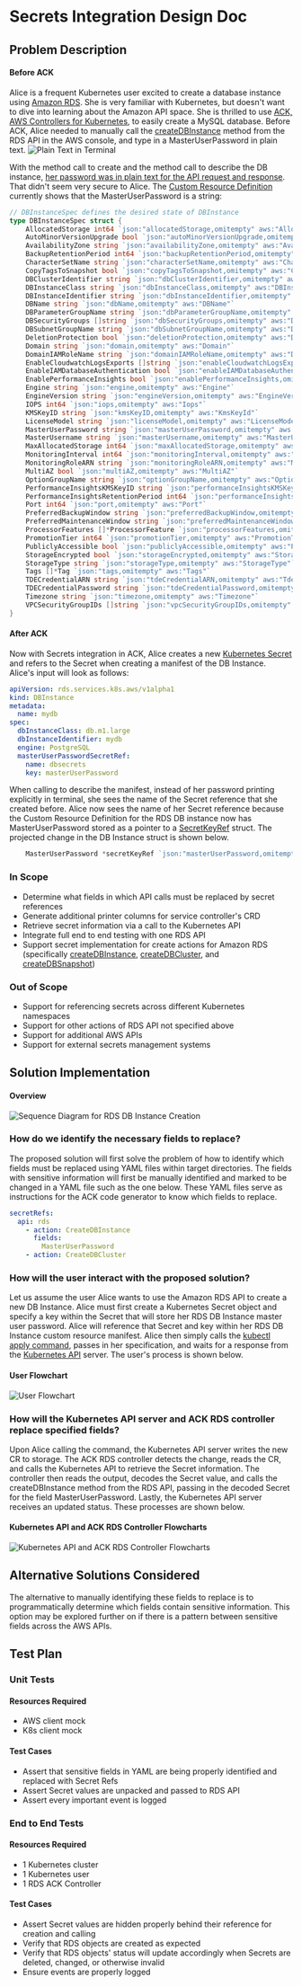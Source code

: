 # Secrets Integration Design Doc

## Problem Description

#### Before ACK
Alice is a frequent Kubernetes user excited to create a database instance using [Amazon RDS](https://docs.aws.amazon.com/AmazonRDS/latest/APIReference/Welcome.html). She is very familiar with Kubernetes, but doesn't want to dive into learning about the Amazon API space. She is thrilled to use [ACK, AWS Controllers for Kubernetes](https://github.com/aws/aws-service-operator-k8s), to easily create a MySQL database. Before ACK, Alice needed to manually call the [createDBInstance](https://docs.aws.amazon.com/AmazonRDS/latest/APIReference/API_CreateDBInstance.html) method from the RDS API in the AWS console, and type in a MasterUserPassword in plain text. 
![Plain Text in Terminal](images/rds-db-instance-creation-command-line-screenshot.png)

With the method call to create and the method call to describe the DB instance, [her password was in plain text for the API request and response](https://docs.aws.amazon.com/AmazonRDS/latest/APIReference/API_CreateDBInstance.html#API_CreateDBInstance_Examples). That didn't seem very secure to Alice. 
The [Custom Resource Definition](https://kubernetes.io/docs/concepts/extend-kubernetes/api-extension/custom-resources/) currently shows that the MasterUserPassword is a string:

```go
// DBInstanceSpec defines the desired state of DBInstance
type DBInstanceSpec struct {
	AllocatedStorage int64 `json:"allocatedStorage,omitempty" aws:"AllocatedStorage"`
	AutoMinorVersionUpgrade bool `json:"autoMinorVersionUpgrade,omitempty" aws:"AutoMinorVersionUpgrade"`
	AvailabilityZone string `json:"availabilityZone,omitempty" aws:"AvailabilityZone"`
	BackupRetentionPeriod int64 `json:"backupRetentionPeriod,omitempty" aws:"BackupRetentionPeriod"`
	CharacterSetName string `json:"characterSetName,omitempty" aws:"CharacterSetName"`
	CopyTagsToSnapshot bool `json:"copyTagsToSnapshot,omitempty" aws:"CopyTagsToSnapshot"`
	DBClusterIdentifier string `json:"dbClusterIdentifier,omitempty" aws:"DBClusterIdentifier"`
	DBInstanceClass string `json:"dbInstanceClass,omitempty" aws:"DBInstanceClass"`
	DBInstanceIdentifier string `json:"dbInstanceIdentifier,omitempty" aws:"DBInstanceIdentifier"`
	DBName string `json:"dbName,omitempty" aws:"DBName"`
	DBParameterGroupName string `json:"dbParameterGroupName,omitempty" aws:"DBParameterGroupName"`
	DBSecurityGroups []string `json:"dbSecurityGroups,omitempty" aws:"DBSecurityGroups"`
	DBSubnetGroupName string `json:"dbSubnetGroupName,omitempty" aws:"DBSubnetGroupName"`
	DeletionProtection bool `json:"deletionProtection,omitempty" aws:"DeletionProtection"`
	Domain string `json:"domain,omitempty" aws:"Domain"`
	DomainIAMRoleName string `json:"domainIAMRoleName,omitempty" aws:"DomainIAMRoleName"`
	EnableCloudwatchLogsExports []string `json:"enableCloudwatchLogsExports,omitempty" aws:"EnableCloudwatchLogsExports"`
	EnableIAMDatabaseAuthentication bool `json:"enableIAMDatabaseAuthentication,omitempty" aws:"EnableIAMDatabaseAuthentication"`
	EnablePerformanceInsights bool `json:"enablePerformanceInsights,omitempty" aws:"EnablePerformanceInsights"`
	Engine string `json:"engine,omitempty" aws:"Engine"`
	EngineVersion string `json:"engineVersion,omitempty" aws:"EngineVersion"`
	IOPS int64 `json:"iops,omitempty" aws:"Iops"`
	KMSKeyID string `json:"kmsKeyID,omitempty" aws:"KmsKeyId"`
	LicenseModel string `json:"licenseModel,omitempty" aws:"LicenseModel"`
	MasterUserPassword string `json:"masterUserPassword,omitempty" aws:"MasterUserPassword"`
	MasterUsername string `json:"masterUsername,omitempty" aws:"MasterUsername"`
	MaxAllocatedStorage int64 `json:"maxAllocatedStorage,omitempty" aws:"MaxAllocatedStorage"`
	MonitoringInterval int64 `json:"monitoringInterval,omitempty" aws:"MonitoringInterval"`
	MonitoringRoleARN string `json:"monitoringRoleARN,omitempty" aws:"MonitoringRoleArn"`
	MultiAZ bool `json:"multiAZ,omitempty" aws:"MultiAZ"`
	OptionGroupName string `json:"optionGroupName,omitempty" aws:"OptionGroupName"`
	PerformanceInsightsKMSKeyID string `json:"performanceInsightsKMSKeyID,omitempty" aws:"PerformanceInsightsKMSKeyId"`
	PerformanceInsightsRetentionPeriod int64 `json:"performanceInsightsRetentionPeriod,omitempty" aws:"PerformanceInsightsRetentionPeriod"`
	Port int64 `json:"port,omitempty" aws:"Port"`
	PreferredBackupWindow string `json:"preferredBackupWindow,omitempty" aws:"PreferredBackupWindow"`
	PreferredMaintenanceWindow string `json:"preferredMaintenanceWindow,omitempty" aws:"PreferredMaintenanceWindow"`
	ProcessorFeatures []*ProcessorFeature `json:"processorFeatures,omitempty" aws:"ProcessorFeatures"`
	PromotionTier int64 `json:"promotionTier,omitempty" aws:"PromotionTier"`
	PubliclyAccessible bool `json:"publiclyAccessible,omitempty" aws:"PubliclyAccessible"`
	StorageEncrypted bool `json:"storageEncrypted,omitempty" aws:"StorageEncrypted"`
	StorageType string `json:"storageType,omitempty" aws:"StorageType"`
	Tags []*Tag `json:"tags,omitempty" aws:"Tags"`
	TDECredentialARN string `json:"tdeCredentialARN,omitempty" aws:"TdeCredentialArn"`
	TDECredentialPassword string `json:"tdeCredentialPassword,omitempty" aws:"TdeCredentialPassword"`
	Timezone string `json:"timezone,omitempty" aws:"Timezone"`
	VPCSecurityGroupIDs []string `json:"vpcSecurityGroupIDs,omitempty" aws:"VpcSecurityGroupIds"`
}
```

#### After ACK
Now with Secrets integration in ACK, Alice creates a new [Kubernetes Secret]((https://kubernetes.io/docs/concepts/configuration/secret/)) and refers to the Secret when creating a manifest of the DB Instance. Alice's input will look as follows:

```yaml
apiVersion: rds.services.k8s.aws/v1alpha1
kind: DBInstance
metadata:
  name: mydb
spec:
  dbInstanceClass: db.m1.large
  dbInstanceIdentifier: mydb
  engine: PostgreSQL
  masterUserPasswordSecretRef:
    name: dbsecrets
    key: masterUserPassword
```

When calling to describe the manifest, instead of her password printing explicitly in terminal, she sees the name of the Secret reference that she created before. Alice now sees the name of her Secret reference because the Custom Resource Definition for the RDS DB instance now has MasterUserPassword stored as a pointer to a [SecretKeyRef](https://kubernetes.io/docs/concepts/configuration/secret/#using-secrets-as-environment-variables) struct. The projected change in the DB Instance struct is shown below.

```go
	MasterUserPassword *secretKeyRef `json:"masterUserPassword,omitempty" aws:"MasterUserPassword"`
```

### In Scope
- Determine what fields in which API calls must be replaced by secret references
- Generate additional printer columns for service controller's CRD
- Retrieve secret information via a call to the Kubernetes API
- Integrate full end to end testing with one RDS API
- Support secret implementation for create actions for Amazon RDS (specifically [createDBInstance](https://docs.aws.amazon.com/AmazonRDS/latest/APIReference/API_CreateDBInstance.html), [createDBCluster](https://docs.aws.amazon.com/AmazonRDS/latest/APIReference/API_CreateDBCluster.html), and [createDBSnapshot](https://docs.aws.amazon.com/AmazonRDS/latest/APIReference/API_CreateDBSnapshot.html))

### Out of Scope
- Support for referencing secrets across different Kubernetes namespaces
- Support for other actions of RDS API not specified above
- Support for additional AWS APIs
- Support for external secrets management systems


## Solution Implementation 

#### Overview
![Sequence Diagram for RDS DB Instance Creation](images/rds-db-instance-creation-sequence-diagram.png)

### How do we identify the necessary fields to replace?
The proposed solution will first solve the problem of how to identify which fields must be replaced using YAML files within target directories. The fields with sensitive information will first be manually identified and marked to be changed in a YAML file such as the one below. These YAML files serve as instructions for the ACK code generator to know which fields to replace. 

```yaml
secretRefs:
  api: rds
    - action: CreateDBInstance
      fields:
        MasterUserPassword
    - action: CreateDBCluster
```

### How will the user interact with the proposed solution?
Let us assume the user Alice wants to use the Amazon RDS API to create a new DB Instance. Alice must first create a Kubernetes Secret object and specify a key within the Secret that will store her RDS DB Instance master user password. Alice will reference that Secret and key within her RDS DB Instance custom resource manifest. Alice then simply calls the [kubectl apply command](https://kubernetes.io/docs/concepts/cluster-administration/manage-deployment/#kubectl-apply), passes in her specification, and waits for a response from the [Kubernetes API](https://kubernetes.io/docs/concepts/overview/kubernetes-api/) server. 
The user's process is shown below.

#### User Flowchart
![User Flowchart](images/rds-db-instance-creation-user-flowchart.png)

### How will the Kubernetes API server and ACK RDS controller replace specified fields?
Upon Alice calling the command, the Kubernetes API server writes the new CR to storage. 
The ACK RDS controller detects the change, reads the CR, and calls the Kubernetes API to retrieve the Secret information. The controller then reads the output, decodes the Secret value, and calls the createDBInstance method from the RDS API, passing in the decoded Secret for the field MasterUserPassword. Lastly, the Kubernetes API server receives an updated status.
These processes are shown below.

#### Kubernetes API and ACK RDS Controller Flowcharts
![Kubernetes API and ACK RDS Controller Flowcharts](images/rds-db-instance-creation-backend-flowchart.png)

## Alternative Solutions Considered
The alternative to manually identifying these fields to replace is to programmatically determine which fields contain sensitive information. This option may be explored further on if there is a pattern between sensitive fields across the AWS APIs.


## Test Plan

### Unit Tests

#### Resources Required
- AWS client mock
- K8s client mock

#### Test Cases
- Assert that sensitive fields in YAML are being properly identified and replaced with Secret Refs
- Assert Secret values are unpacked and passed to RDS API
- Assert every important event is logged

### End to End Tests

#### Resources Required
- 1 Kubernetes cluster
- 1 Kubernetes user
- 1 RDS ACK Controller

#### Test Cases
- Assert Secret values are hidden properly behind their reference for creation and calling
- Verify that RDS objects are created as expected
- Verify that RDS objects' status will update accordingly when Secrets are deleted, changed, or otherwise invalid
- Ensure events are properly logged
